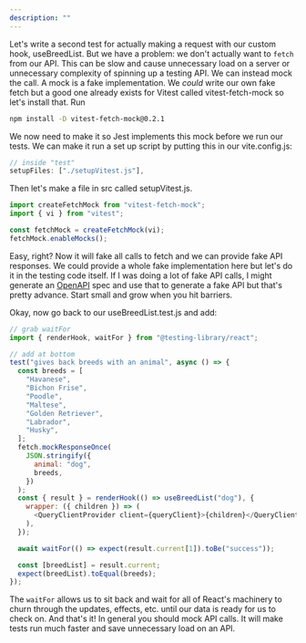 ```yaml
---
description: ""
---
```


Let's write a second test for actually making a request with our custom hook, useBreedList. But we have a problem: we don't actually want to `fetch` from our API. This can be slow and cause unnecessary load on a server or unnecessary complexity of spinning up a testing API. We can instead mock the call. A mock is a fake implementation. We _could_ write our own fake fetch but a good one already exists for Vitest called vitest-fetch-mock so let's install that. Run

```bash
npm install -D vitest-fetch-mock@0.2.1
```

We now need to make it so Jest implements this mock before we run our tests. We can make it run a set up script by putting this in our vite.config.js:

```javascript
// inside "test"
setupFiles: ["./setupVitest.js"],
```

Then let's make a file in src called setupVitest.js.

```javascript
import createFetchMock from "vitest-fetch-mock";
import { vi } from "vitest";

const fetchMock = createFetchMock(vi);
fetchMock.enableMocks();
```

Easy, right? Now it will fake all calls to fetch and we can provide fake API responses. We could provide a whole fake implementation here but let's do it in the testing code itself. If I was doing a lot of fake API calls, I might generate an [OpenAPI][openapi] spec and use that to generate a fake API but that's pretty advance. Start small and grow when you hit barriers.

Okay, now go back to our useBreedList.test.js and add:

```javascript
// grab waitFor
import { renderHook, waitFor } from "@testing-library/react";

// add at bottom
test("gives back breeds with an animal", async () => {
  const breeds = [
    "Havanese",
    "Bichon Frise",
    "Poodle",
    "Maltese",
    "Golden Retriever",
    "Labrador",
    "Husky",
  ];
  fetch.mockResponseOnce(
    JSON.stringify({
      animal: "dog",
      breeds,
    })
  );
  const { result } = renderHook(() => useBreedList("dog"), {
    wrapper: ({ children }) => (
      <QueryClientProvider client={queryClient}>{children}</QueryClientProvider>
    ),
  });

  await waitFor(() => expect(result.current[1]).toBe("success"));

  const [breedList] = result.current;
  expect(breedList).toEqual(breeds);
});
```

The `waitFor` allows us to sit back and wait for all of React's machinery to churn through the updates, effects, etc. until our data is ready for us to check on. And that's it! In general you should mock API calls. It will make tests run much faster and save unnecessary load on an API.

[openapi]: https://swagger.io/
